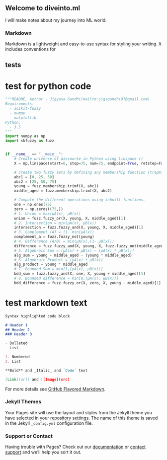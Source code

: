 ## Welcome to diveinto.ml

I will make notes about my journey into ML world.

### Markdown

Markdown is a lightweight and easy-to-use syntax for styling your writing. It includes conventions for

## tests 

# test for python code 
```python
"""README, Author - Jigyasa Gandhi(mailto:jigsgandhi97@gmail.com)
Requirements:
  - scikit-fuzzy
  - numpy
  - matplotlib
Python:
  - 3.5
"""
import numpy as np
import skfuzzy as fuzz


if __name__ == "__main__":
    # Create universe of discourse in Python using linspace ()
    X = np.linspace(start=0, stop=75, num=75, endpoint=True, retstep=False)

    # Create two fuzzy sets by defining any membership function (trapmf(), gbellmf(),gaussmf(), etc).
    abc1 = [0, 25, 50]
    abc2 = [25, 50, 75]
    young = fuzz.membership.trimf(X, abc1)
    middle_aged = fuzz.membership.trimf(X, abc2)

    # Compute the different operations using inbuilt functions.
    one = np.ones(75)
    zero = np.zeros((75,))
    # 1. Union = max(µA(x), µB(x))
    union = fuzz.fuzzy_or(X, young, X, middle_aged)[1]
    # 2. Intersection = min(µA(x), µB(x))
    intersection = fuzz.fuzzy_and(X, young, X, middle_aged)[1]
    # 3. Complement (A) = (1- min(µA(x))
    complement_a = fuzz.fuzzy_not(young)
    # 4. Difference (A/B) = min(µA(x),(1- µB(x)))
    difference = fuzz.fuzzy_and(X, young, X, fuzz.fuzzy_not(middle_aged)[1])[1]
    # 5. Algebraic Sum = [µA(x) + µB(x) – (µA(x) * µB(x))]
    alg_sum = young + middle_aged - (young * middle_aged)
    # 6. Algebraic Product = (µA(x) * µB(x))
    alg_product = young * middle_aged
    # 7. Bounded Sum = min[1,(µA(x), µB(x))]
    bdd_sum = fuzz.fuzzy_and(X, one, X, young + middle_aged)[1]
    # 8. Bounded difference = min[0,(µA(x), µB(x))]
    bdd_difference = fuzz.fuzzy_or(X, zero, X, young - middle_aged)[1]
```
# test markdown text 
```markdown
Syntax highlighted code block

# Header 1
## Header 2
### Header 3

- Bulleted
- List

1. Numbered
2. List

**Bold** and _Italic_ and `Code` text

[Link](url) and ![Image](src)
```

For more details see [GitHub Flavored Markdown](https://guides.github.com/features/mastering-markdown/).

### Jekyll Themes

Your Pages site will use the layout and styles from the Jekyll theme you have selected in your [repository settings](https://github.com/dariuszkaras/diveinto.ml/settings). The name of this theme is saved in the Jekyll `_config.yml` configuration file.

### Support or Contact

Having trouble with Pages? Check out our [documentation](https://help.github.com/categories/github-pages-basics/) or [contact support](https://github.com/contact) and we’ll help you sort it out.

